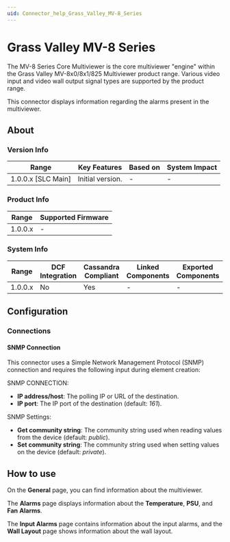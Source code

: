 ```yaml
---
uid: Connector_help_Grass_Valley_MV-8_Series
---
```


# Grass Valley MV-8 Series

The MV-8 Series Core Multiviewer is the core multiviewer "engine" within the Grass Valley MV-8x0/8x1/825 Multiviewer product range. Various video input and video wall output signal types are supported by the product range.

This connector displays information regarding the alarms present in the multiviewer.

## About

### Version Info

| Range                | Key Features     | Based on     | System Impact     |
|----------------------|------------------|--------------|-------------------|
| 1.0.0.x [SLC Main]   | Initial version. | -            | -                 |

### Product Info

| Range     | Supported Firmware     |
|-----------|------------------------|
| 1.0.0.x   | -                      |

### System Info

| Range     | DCF Integration     | Cassandra Compliant     | Linked Components     | Exported Components     |
|-----------|---------------------|-------------------------|-----------------------|-------------------------|
| 1.0.0.x   | No                  | Yes                     | -                     | -                       |

## Configuration

### Connections

#### SNMP Connection

This connector uses a Simple Network Management Protocol (SNMP) connection and requires the following input during element creation:

SNMP CONNECTION:

- **IP address/host**: The polling IP or URL of the destination.
- **IP port**: The IP port of the destination (default: *161*).

SNMP Settings:

- **Get community string**: The community string used when reading values from the device (default: *public*).
- **Set community string**: The community string used when setting values on the device (default: *private*).

## How to use

On the **General** page, you can find information about the multiviewer.

The **Alarms** page displays information about the **Temperature**, **PSU**, and **Fan** **Alarms**.

The **Input Alarms** page contains information about the input alarms, and the **Wall Layout** page shows information about the wall layout.
